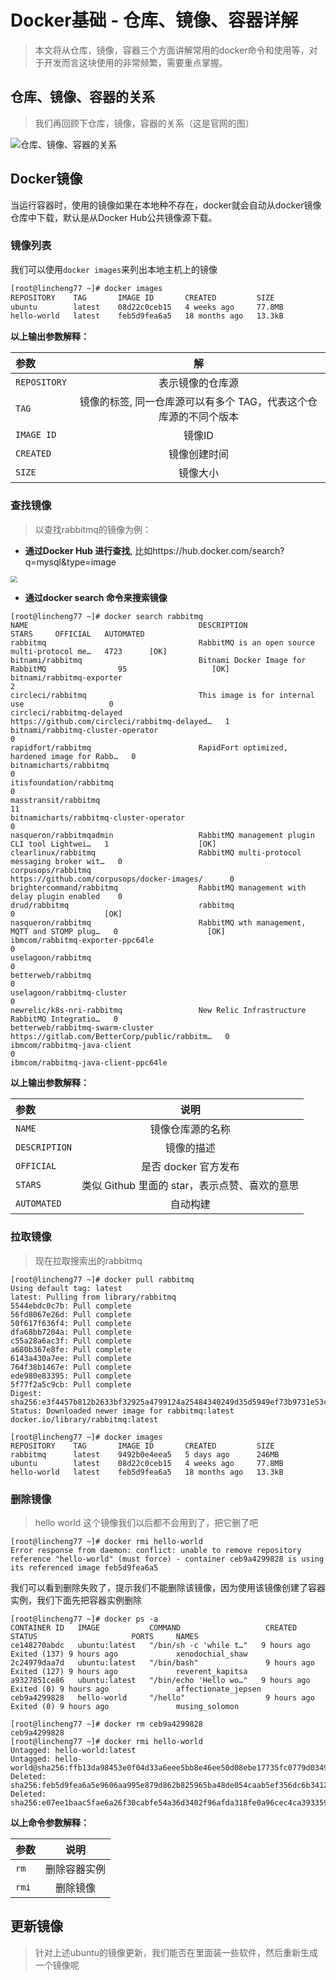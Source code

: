# Docker基础 - 仓库、镜像、容器详解

> 本文将从仓库，镜像，容器三个方面讲解常用的docker命令和使用等，对于开发而言这块使用的非常频繁，需要重点掌握。

## 仓库、镜像、容器的关系

> 我们再回顾下仓库，镜像，容器的关系（这是官网的图）

![仓库、镜像、容器的关系](http://image.edkso.cn/blog/docker-architecture.svg)

## Docker镜像

当运行容器时，使用的镜像如果在本地种不存在，docker就会自动从docker镜像仓库中下载，默认是从Docker Hub公共镜像源下载。

### 镜像列表

我们可以使用`docker images`来列出本地主机上的镜像

```bash
[root@lincheng77 ~]# docker images
REPOSITORY    TAG       IMAGE ID       CREATED         SIZE
ubuntu        latest    08d22c0ceb15   4 weeks ago     77.8MB
hello-world   latest    feb5d9fea6a5   18 months ago   13.3kB
```

**以上输出参数解释：**

| 参数         |                              解                              |
| :----------- | :----------------------------------------------------------: |
| `REPOSITORY` |                       表示镜像的仓库源                       |
| `TAG`        | 镜像的标签, 同一仓库源可以有多个 TAG，代表这个仓库源的不同个版本 |
| `IMAGE ID`   |                            镜像ID                            |
| `CREATED`    |                         镜像创建时间                         |
| `SIZE`       |                           镜像大小                           |

### 查找镜像

> 以查找rabbitmq的镜像为例：

- **通过Docker Hub 进行查找**, 比如https://hub.docker.com/search?q=mysql&type=image

<img src="http://image.edkso.cn/blog/image-20230407093904083.png" style="zoom: 67%;" />

- **通过docker search 命令来搜索镜像**

```shell
[root@lincheng77 ~]# docker search rabbitmq
NAME                                      DESCRIPTION                                      STARS     OFFICIAL   AUTOMATED
rabbitmq                                  RabbitMQ is an open source multi-protocol me…   4723      [OK]       
bitnami/rabbitmq                          Bitnami Docker Image for RabbitMQ                95                   [OK]
bitnami/rabbitmq-exporter                                                                  2                    
circleci/rabbitmq                         This image is for internal use                   0                    
circleci/rabbitmq-delayed                 https://github.com/circleci/rabbitmq-delayed…   1                    
bitnami/rabbitmq-cluster-operator                                                          0                    
rapidfort/rabbitmq                        RapidFort optimized, hardened image for Rabb…   0                    
bitnamicharts/rabbitmq                                                                     0                    
itisfoundation/rabbitmq                                                                    0                    
masstransit/rabbitmq                                                                       11                   
bitnamicharts/rabbitmq-cluster-operator                                                    0                    
nasqueron/rabbitmqadmin                   RabbitMQ management plugin CLI tool Lightwei…   1                    [OK]
clearlinux/rabbitmq                       RabbitMQ multi-protocol messaging broker wit…   0                    
corpusops/rabbitmq                        https://github.com/corpusops/docker-images/      0                    
brightercommand/rabbitmq                  RabbitMQ management with delay plugin enabled    0                    
drud/rabbitmq                             rabbitmq                                         0                    [OK]
nasqueron/rabbitmq                        RabbitMQ wth management, MQTT and STOMP plug…   0                    [OK]
ibmcom/rabbitmq-exporter-ppc64le                                                           0                    
uselagoon/rabbitmq                                                                         0                    
betterweb/rabbitmq                                                                         0                    
uselagoon/rabbitmq-cluster                                                                 0                    
newrelic/k8s-nri-rabbitmq                 New Relic Infrastructure RabbitMQ Integratio…   0                    
betterweb/rabbitmq-swarm-cluster          https://gitlab.com/BetterCorp/public/rabbitm…   0                    
ibmcom/rabbitmq-java-client                                                                0                    
ibmcom/rabbitmq-java-client-ppc64le                                 
```

**以上输出参数解释：**

| 参数          |                     说明                      |
| :------------ | :-------------------------------------------: |
| `NAME`        |               镜像仓库源的名称                |
| `DESCRIPTION` |                  镜像的描述                   |
| `OFFICIAL`    |             是否 docker 官方发布              |
| `STARS`       | 类似 Github 里面的 star，表示点赞、喜欢的意思 |
| `AUTOMATED`   |                   自动构建                    |

### 拉取镜像

> 现在拉取搜索出的rabbitmq

```shell
[root@lincheng77 ~]# docker pull rabbitmq
Using default tag: latest
latest: Pulling from library/rabbitmq
5544ebdc0c7b: Pull complete 
56fd8067e26d: Pull complete 
50f617f636f4: Pull complete 
dfa68bb7204a: Pull complete 
c55a28a6ac3f: Pull complete 
a680b367e8fe: Pull complete 
6143a430a7ee: Pull complete 
764f38b1467e: Pull complete 
ede980e83395: Pull complete 
5f77f2a5c9cb: Pull complete 
Digest: sha256:e3f4457b812b2633bf32925a4799124a25484340249d35d5949ef73b9731e53c
Status: Downloaded newer image for rabbitmq:latest
docker.io/library/rabbitmq:latest

[root@lincheng77 ~]# docker images
REPOSITORY    TAG       IMAGE ID       CREATED         SIZE
rabbitmq      latest    9492b0e4eea5   5 days ago      246MB
ubuntu        latest    08d22c0ceb15   4 weeks ago     77.8MB
hello-world   latest    feb5d9fea6a5   18 months ago   13.3kB
```

### 删除镜像

> hello world 这个镜像我们以后都不会用到了，把它删了吧

```shell
[root@lincheng77 ~]# docker rmi hello-world
Error response from daemon: conflict: unable to remove repository reference "hello-world" (must force) - container ceb9a4299828 is using its referenced image feb5d9fea6a5
```

我们可以看到删除失败了，提示我们不能删除该镜像，因为使用该镜像创建了容器实例，我们下面先把容器实例删除

```shell
[root@lincheng77 ~]# docker ps -a
CONTAINER ID   IMAGE           COMMAND                   CREATED       STATUS                     PORTS     NAMES
ce148270abdc   ubuntu:latest   "/bin/sh -c 'while t…"   9 hours ago   Exited (137) 9 hours ago             xenodochial_shaw
2c24979daa7d   ubuntu:latest   "/bin/bash"               9 hours ago   Exited (127) 9 hours ago             reverent_kapitsa
a9327851ce86   ubuntu:latest   "/bin/echo 'Hello wo…"   9 hours ago   Exited (0) 9 hours ago               affectionate_jepsen
ceb9a4299828   hello-world     "/hello"                  9 hours ago   Exited (0) 9 hours ago               musing_solomon
```

```shell
[root@lincheng77 ~]# docker rm ceb9a4299828
ceb9a4299828
[root@lincheng77 ~]# docker rmi hello-world
Untagged: hello-world:latest
Untagged: hello-world@sha256:ffb13da98453e0f04d33a6eee5bb8e46ee50d08ebe17735fc0779d0349e889e9
Deleted: sha256:feb5d9fea6a5e9606aa995e879d862b825965ba48de054caab5ef356dc6b3412
Deleted: sha256:e07ee1baac5fae6a26f30cabfe54a36d3402f96afda318fe0a96cec4ca393359
```

**以上命令参数解释：**

| 参数  |     说明     |
| :---- | :----------: |
| `rm`  | 删除容器实例 |
| `rmi` |   删除镜像   |

## 更新镜像

> 针对上述ubuntu的镜像更新，我们能否在里面装一些软件，然后重新生成一个镜像呢
